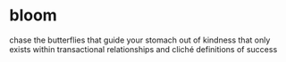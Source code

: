 # bloom

chase the butterflies
that guide your stomach
out of kindness that only exists
within transactional relationships
and cliché definitions of success
